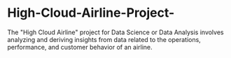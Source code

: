 # High-Cloud-Airline-Project-
The "High Cloud Airline" project for Data Science or Data Analysis involves analyzing and deriving insights from data related to the operations, performance, and customer behavior of an airline.
